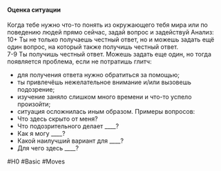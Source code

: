 #### **Оценка ситуации**

Когда тебе нужно что-то понять из окружающего тебя мира или по поведению людей прямо сейчас, задай вопрос и задействуй Анализ:  
10+ Ты не только получаешь честный ответ, но и можешь задать ещё один вопрос, на который также получишь честный ответ.  
7-9 Ты получишь честный ответ. Можешь задать еще один, но тогда появляется проблема, если не потратишь глитч:
- для получения ответа нужно обратиться за помощью;
- ты привлечёшь нежелательное внимание и/или вызовешь подозрение;
- изучение заняло слишком много времени и что-то успело произойти;
- ситуация осложнилась иным образом.
Примеры вопросов:
- Что здесь скрыто от меня?
- Что подозрительного делает ____?
- Как я могу ____?
- Какой наилучший вариант для ____?
- Для чего здесь ____?

#H0 #Basic #Moves 